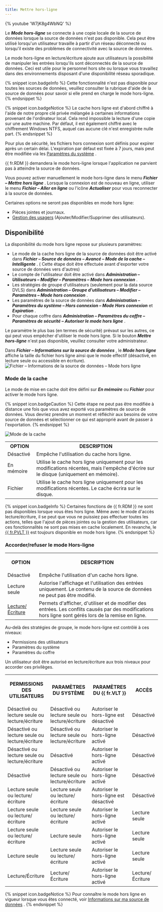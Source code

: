 ```yaml
---
title: Mettre hors-ligne
---
```

{% youtube 'W7jK8g4WbNQ' %}  

Le ***Mode hors-ligne*** se connecte à une copie locale de la source de données lorsque la source de données n&apos;est pas disponible. Cela peut être utilisé lorsqu&apos;un utilisateur travaille à partir d&apos;un réseau déconnecté ou lorsqu&apos;il existe des problèmes de connectivité avec la source de données.  

Le mode hors-ligne en lecture/écriture ajoute aux utilisateurs la possibilité de manipuler les entrées lorsqu&apos;ils sont déconnectés de la source de données. Ceci est utile pour le personnel hors site ou lorsque vous travaillez dans des environnements disposant d&apos;une disponibilité réseau sporadique.  

{% snippet icon.badgeInfo %} 
Cette fonctionnalité n&apos;est pas disponible pour toutes les sources de données, veuillez consulter la rubrique d&apos;aide de la source de données pour savoir si elle prend en charge le mode hors-ligne. 
{% endsnippet %}
 
{% snippet icon.badgeNotice %} 
Le cache hors ligne est d&apos;abord chiffré à l&apos;aide de notre propre clé privée mélangée à certaines informations provenant de l&apos;ordinateur local. Cela rend impossible la lecture d&apos;une copie sur une autre machine. Par défaut, il est également chiffré avec le chiffrement Windows NTFS, auquel cas aucune clé n&apos;est enregistrée nulle part. 
{% endsnippet %}
 

Pour plus de sécurité, les fichiers hors connexion sont définis pour expirer après un certain délai. L&apos;expiration par défaut est fixée à 7 jours, mais peut être modifiée via les [Paramètres du système](/fr/rdm/windows/commands/administration/settings/system-settings/application/offline/) .  

{{ fr.RDM }} demandera le mode hors-ligne lorsque l&apos;application ne parvient pas à atteindre la source de données.  

Vous pouvez activer manuellement le mode hors-ligne dans le menu ***Fichier – Mettre hors ligne*** . Lorsque la connexion est de nouveau en ligne, utiliser le menu ***Fichier – Aller en ligne*** ou l&apos;icône ***Actualiser*** pour vous reconnecter à la source de données.  

Certaines options ne seront pas disponibles en mode hors ligne:  

* Pièces jointes et journaux. 
* [Gestion des usagers](/fr/rdm/windows/commands/administration/management/user-management/) (Ajouter/Modifier/Supprimer des utilisateurs). 

## Disponibilité 

La disponibilité du mode hors ligne repose sur plusieurs paramètres:  

* Le mode de la cache hors ligne de la source de données doit être activé dans ***Fichier – Source de données – Avancé – Mode de la cache – Intelligente*** . ( Cette étape doit être effectuée avant d&apos;exporter votre source de données vers d&apos;autres) 
* Le compte de l&apos;utilisateur doit être activé dans ***Administration – Utilisateurs – Modifier – Paramètres – Mode hors connexion*** . 
* Les stratégies de groupe d&apos;utilisateurs (seulement pour la data source DVLS) dans ***Administration – Groupe d&apos;utilisateurs – Modifier – Paramètres – Mode hors connexion*** . 
* Les paramètres de la source de données dans ***Administration – Paramètres du système – Hors connexion – Mode Hors connexion*** et ***Expiration*** . 
* Pour chaque coffre dans ***Administration – Paramètres du coffre – Paramètres de sécurité – Autoriser le mode hors ligne*** . 

Le paramètre le plus bas (en termes de sécurité) prévaut sur les autres, ce qui peut vous empêcher d&apos;utiliser le mode hors ligne. Si le bouton ***Mettre hors-ligne*** n&apos;est pas disponible, veuillez consulter votre administrateur.  

Dans ***Fichier – Informations sur la source de données*** , le ***Mode hors ligne*** affiche la taille du fichier hors ligne ainsi que le mode effectif (désactivé, en lecture seule ou accessible en écriture).  
![Fichier – Informations de la source de données – Mode hors ligne](/img/fr/rdm/windows/clip11278.png) 

### Mode de la cache 

Le mode de mise en cache doit être défini sur ***En mémoire*** ou ***Fichier*** pour activer le mode hors ligne.  

{% snippet icon.badgeCaution %} 
Cette étape ne peut pas être modifiée à distance une fois que vous avez exporté vos paramètres de source de données. Vous devriez prendre un moment et réfléchir aux besoins de votre source de données et sélectionner ce qui est approprié avant de passer à l&apos;exportation. 
{% endsnippet %}
 
![Mode de la cache](/img/fr/rdm/windows/clip3581.png) 

<table>
	<tr>
		<th>
OPTION 
		</th>
		<th>
DESCRIPTION 
		</th>
	</tr>
	<tr>
		<td>
Désactivé 
		</td>
		<td>
Empêche l&apos;utilisation du cache hors ligne. 
		</td>
	</tr>
	<tr>
		<td>
En mémoire 
		</td>
		<td>
Utilise le cache hors ligne uniquement pour les modifications récentes, mais l&apos;empêche d&apos;écrire sur le disque (uniquement en mémoire). 
		</td>
	</tr>
	<tr>
		<td>
Fichier 
		</td>
		<td>
Utilise le cache hors ligne uniquement pour les modifications récentes. Le cache écrira sur le disque. 
		</td>
	</tr>
</table>

{% snippet icon.badgeInfo %} 
Certaines fonctions de {{ fr.RDM }} ne sont pas disponibles lorsque vous êtes hors ligne. Même avec le mode d&apos;accès lecture/écriture, il se peut que vous ne puissiez pas effectuer toutes les actions, telles que l&apos;ajout de pièces jointes ou la gestion des utilisateurs, car ces fonctionnalités ne sont pas mises en cache localement. En revanche, le [{{ fr.PVLT }}](/fr/rdm/windows/data-sources/user-vault/) est toujours disponible en mode hors ligne. 
{% endsnippet %}
 
### Accorder/refuser le mode Hors-ligne 

<table>
	<tr>
		<th>

OPTION 
		</th>
		<th>
DESCRIPTION 
		</th>
	</tr>
	<tr>
		<td>
Désactivé 
		</td>
		<td>
Empêche l&apos;utilisation d&apos;un cache hors ligne. 
		</td>
	</tr>
	<tr>
		<td>
Lecture seule 
		</td>
		<td>
Autorise l&apos;affichage et l&apos;utilisation des entrées uniquement. Le contenu de la source de données ne peut pas être modifié. 
		</td>
	</tr>
	<tr>
		<td>
[Lecture/Écriture](/fr/rdm/windows/data-sources/offline-mode/offline-read-write/) 
		</td>
		<td>
Permets d&apos;afficher, d&apos;utiliser et de modifier des entrées. Les conflits causés par des modifications hors ligne sont gérés lors de la remise en ligne. 
		</td>
	</tr>
</table>

Au-delà des stratégies de groupe, le mode hors-ligne est contrôlé à ces niveaux:  

* Permissions des utilisateurs 
* Paramètres du système 
* Paramètres du coffre 

Un utilisateur doit être autorisé en lecture/écriture aux trois niveaux pour accorder ces privilèges.  

<table>
	<tr>
		<th>

PERMISSIONS DES UTILISATEURS 
		</th>
		<th>
PARAMÈTRES DU SYSTÈME 
		</th>
		<th>
PARAMÈTRES DU {{ fr.VLT }} 
		</th>
		<th>
ACCÈS 
		</th>
	</tr>
	<tr>
		<td>
Désactivé ou lecture seule ou lecture/écriture 
		</td>
		<td>
Désactivé ou lecture seule ou lecture/écriture 
		</td>
		<td>
Autoriser le hors-ligne est désactivé 
		</td>
		<td>
Désactivé 
		</td>
	</tr>
	<tr>
		<td>
Désactivé ou lecture seule ou lecture/écriture 
		</td>
		<td>
Désactivé ou lecture seule ou lecture/écriture 
		</td>
		<td>
Autoriser le hors-ligne activé 
		</td>
		<td>
Désactivé 
		</td>
	</tr>
	<tr>
		<td>
Désactivé ou lecture seule ou lecture/écriture 
		</td>
		<td>
Désactivé 
		</td>
		<td>
Autoriser le hors-ligne activé 
		</td>
		<td>
Désactivé 
		</td>
	</tr>
	<tr>
		<td>
Désactivé 
		</td>
		<td>
Désactivé ou lecture seule ou lecture/écriture 
		</td>
		<td>
Autoriser le hors-ligne activé 
		</td>
		<td>
Désactivé 
		</td>
	</tr>
	<tr>
		<td>
Lecture seule ou lecture/écriture 
		</td>
		<td>
Lecture seule ou lecture/écriture 
		</td>
		<td>
Autoriser le hors-ligne est désactivé 
		</td>
		<td>
Désactivé 
		</td>
	</tr>
	<tr>
		<td>
Lecture seule ou lecture/écriture 
		</td>
		<td>
Lecture seule ou lecture/écriture 
		</td>
		<td>
Autoriser le hors-ligne activé 
		</td>
		<td>
Lecture seule 
		</td>
	</tr>
	<tr>
		<td>
Lecture seule ou lecture/écriture 
		</td>
		<td>
Lecture seule 
		</td>
		<td>
Autoriser le hors-ligne activé 
		</td>
		<td>
Lecture seule 
		</td>
	</tr>
	<tr>
		<td>
Lecture seule 
		</td>
		<td>
Lecture seule ou lecture/écriture 
		</td>
		<td>
Autoriser le hors-ligne activé 
		</td>
		<td>
Lecture seule 
		</td>
	</tr>
	<tr>
		<td>
Lecture/Écriture 
		</td>
		<td>
Lecture/Écriture 
		</td>
		<td>
Autoriser le hors-ligne activé 
		</td>
		<td>
Lecture/Écriture 
		</td>
	</tr>
</table>

{% snippet icon.badgeNotice %} 
Pour connaître le mode hors ligne en vigueur lorsque vous êtes connecté, voir [Informations sur ma source de données](/fr/rdm/windows/commands/file/my-data-source-information/) . 
{% endsnippet %}
 


